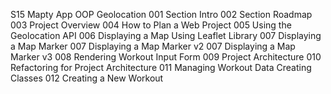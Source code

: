 S15 Mapty App OOP Geolocation
001 Section Intro
002 Section Roadmap
003 Project Overview
004 How to Plan a Web Project
005 Using the Geolocation API
006 Displaying a Map Using Leaflet Library
007 Displaying a Map Marker
007 Displaying a Map Marker v2
007 Displaying a Map Marker v3
008 Rendering Workout Input Form
009 Project Architecture
010 Refactoring for Project Architecture
011 Managing Workout Data Creating Classes
012 Creating a New Workout